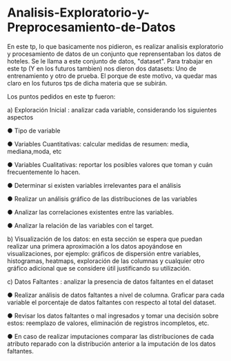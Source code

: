 # Analisis-Exploratorio-y-Preprocesamiento-de-Datos
En este tp, lo que basicamente nos pidieron, es realizar analisis exploratorio y procesamiento de datos de un conjunto que reprensentaban los datos de hoteles. Se le llama a este conjunto de datos, "dataset". Para trabajar en este tp (Y en los futuros tambien) nos dieron dos datasets: Uno de entrenamiento y otro de prueba. El porque de este motivo, va quedar mas claro en los futuros tps de dicha materia que se subirán.

Los puntos pedidos en este tp fueron:

a) Exploración Inicial : analizar cada variable, considerando los siguientes aspectos

  ● Tipo de variable
  
  ● Variables Cuantitativas: calcular medidas de resumen: media, mediana,moda, etc  

  ● Variables Cualitativas: reportar los posibles valores que toman y cuán
  frecuentemente lo hacen.

  ● Determinar si existen variables irrelevantes para el análisis

  ● Realizar un análisis gráfico de las distribuciones de las variables

  ● Analizar las correlaciones existentes entre las variables.

  ● Analizar la relación de las variables con el target.

b) Visualización de los datos: en esta sección se espera que puedan realizar una primera
aproximación a los datos apoyándose en visualizaciones, por ejemplo: gráficos de
dispersión entre variables, histogramas, heatmaps, exploración de las columnas y
cualquier otro gráfico adicional que se considere útil justificando su utilización.

c) Datos Faltantes : analizar la presencia de datos faltantes en el dataset
  
  ● Realizar análisis de datos faltantes a nivel de columna. Graficar para cada variable
  el porcentaje de datos faltantes con respecto al total del dataset.

  ● Revisar los datos faltantes o mal ingresados y tomar una decisión sobre estos:
  reemplazo de valores, eliminación de registros incompletos, etc.

  ● En caso de realizar imputaciones comparar las distribuciones de cada atributo
  reparado con la distribución anterior a la imputación de los datos faltantes.
